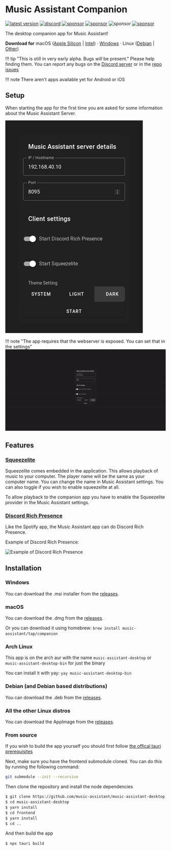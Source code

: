 # Music Assistant Companion

[![latest version](https://img.shields.io/github/release/music-assistant/music-assistant-desktop?display_name=tag&include_prereleases&label=Latest%20version)](https://github.com/music-assistant/companion/releases/latest)
[![discord](https://img.shields.io/discord/753947050995089438?label=Discord&logo=discord&color=5865F2)](https://discord.gg/kaVm8hGpne)
[![sponsor](https://img.shields.io/github/sponsors/music-assistant?label=sponsors)](https://github.com/sponsors/music-assistant)
[![sponsor](https://img.shields.io/static/v1?label=Licence&message=Apache-2.0&color=000)](https://github.com/music-assistant/companion/blob/main/LICENSE)
![sponsor](https://img.shields.io/static/v1?label=Bundled%20Size&message=25.1MB&color=0974B4)
[![sponsor](https://img.shields.io/static/v1?label=Stage&message=Alpha&color=2BB4AB)](https://github.com/music-assistant/companion/blob/main/LICENSE)

The desktop companion app for Music Assistant!

**Download for** macOS ([Apple Silicon](https://github.com/music-assistant/companion/releases/download/v0.0.73/Music.Assistant.Companion_0.0.73_aarch64.dmg) | [Intel](https://github.com/music-assistant/companion/releases/download/v0.0.73/Music.Assistant.Companion_0.0.73_x64.dmg)) · [Windows](https://github.com/music-assistant/companion/releases/download/v0.0.73/Music.Assistant.Companion_0.0.73_x64_en-US.msi) · Linux ([Debian](https://github.com/music-assistant/companion/releases/download/v0.0.73/Music.Assistant.Companion_0.0.73_amd64.deb) | [Other](https://github.com/music-assistant/companion/releases/download/v0.0.73/Music.Assistant.Companion_0.0.73_amd64.AppImage))

!!! tip "This is still in very early alpha. Bugs *will* be present."
    Please help finding them. You can report any bugs on the [Discord server](https://discord.gg/kaVm8hGpne) or in the [repo issues](https://github.com/music-assistant/companion/issues)

!!! note
    There aren't apps available yet for Android or iOS

## Setup

When starting the app for the first time you are asked for some information about the Music Assistant Server.

![image](assets/screenshots/companion-app-config.png)

!!! note "The app requires that the webserver is exposed. You can set that in the settings"
    ![How to fix](assets/screenshots/cant_connect_error.gif)

## Features

### [Squeezelite](https://en.wikipedia.org/wiki/Squeezelite)

Squeezelite comes embedded in the application. This allows playback of music to your computer. The player name will be the same as your computer name. You can change the name in Music Assistant settings. You can also toggle if you wish to enable squeezelite at all.

To allow playback to the companion app you have to enable the Squeezelite provider in the Music Assistant settings.

### [Discord Rich Presence](https://discord.com/developers/docs/rich-presence/how-to#so-what-is-it)

Like the Spotify app, the Music Assistant app can do Discord Rich Presence.

Example of Discord Rich Presence:

![Example of Discord Rich Presence](https://github.com/music-assistant/companion/assets/74015378/8de18bac-b963-4aba-bb61-5730b41759a9)

## Installation

### Windows

You can download the .msi installer from the [releases](https://github.com/music-assistant/companion/releases/latest/).

### macOS

You can download the .dmg from the [releases](https://github.com/music-assistant/companion/releases/latest/).

Or you can download it using homebrew: `brew install music-assistant/tap/companion`

### Arch Linux

This app is on the arch aur with the name `music-assistant-desktop` or `music-assistant-desktop-bin` for just the binary

You can install it with yay: `yay music-assistant-desktop-bin`

### Debian (and Debian based distributions)

You can download the .deb from the [releases](https://github.com/music-assistant/companion/releases/latest/).

### All the other Linux distros

You can download the AppImage from the [releases](https://github.com/music-assistant/companion/releases/latest/).

### From source

If you wish to build the app yourself you should first follow [the offical tauri prerequisites](https://tauri.app/v1/guides/getting-started/prerequisites)

Next, make sure you have the frontend submodule cloned. You can do this by running the following command:

```bash
git submodule --init --recursive
```

Then clone the repository and install the node dependencies

```bash
$ git clone https://github.com/music-assistant/music-assistant-desktop --recursive
$ cd music-assistant-desktop
$ yarn install
$ cd frontend
$ yarn install
$ cd ..
```

And then build the app

`$ npx tauri build`
